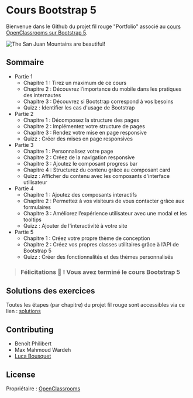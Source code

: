 # Cours Bootstrap 5

Bienvenue dans le Github du projet fil rouge "Portfolio" associé au [cours OpenClassrooms sur Bootstrap 5](https://openclassrooms.com/fr/courses/6391096-creez-des-sites-web-responsive-avec-bootstrap-4).

![The San Juan Mountains are beautiful!](/docs/img/final.jpg "Screenshot du projet fil rouge \"Portfolio\"")

## Sommaire

- Partie 1
  - Chapitre 1 : Tirez un maximum de ce cours
  - Chapitre 2 : Découvrez l’importance du mobile dans les pratiques des internautes
  - Chapitre 3 : Découvrez si Bootstrap correspond à vos besoins
  - Quizz : Identifier les cas d'usage de Bootstrap
- Partie 2
  - Chapitre 1 : Décomposez la structure des pages
  - Chapitre 2 : Implémentez votre structure de pages
  - Chapitre 3 : Rendez votre mise en page responsive
  - Quizz : Créer des mises en page responsives
- Partie 3
  - Chapitre 1 : Personnalisez votre page
  - Chapitre 2 : Créez de la navigation responsive
  - Chapitre 3 : Ajoutez le composant progress bar
  - Chapitre 4 : Structurez du contenu grâce au composant card
  - Quizz : Afficher du contenu avec les composants d'interface utilisateur
- Partie 4
  - Chapitre 1 : Ajoutez des composants interactifs
  - Chapitre 2 : Permettez à vos visiteurs de vous contacter grâce aux formulaires
  - Chapitre 3 : Améliorez l’expérience utilisateur avec une modal et les tooltips
  - Quizz : Ajouter de l'interactivité à votre site
- Partie 5
  - Chapitre 1 : Créez votre propre thème de conception
  - Chapitre 2 : Créez vos propres classes utilitaires grâce à l’API de Bootstrap 5
  - Quizz : Créer des fonctionnalités et des thèmes personnalisés

> ### Félicitations 🎉 ! Vous avez terminé le cours Bootstrap 5

## Solutions des exercices

Toutes les étapes (par chapitre) du projet fil rouge sont accessibles via ce lien : [solutions](https://openclassrooms-student-center.github.io/cours-Bootstrap-5/)

## Contributing

- Benoît Philibert
- Max Mahmoud Wardeh
- [Luca Bousquet](https://www.linkedin.com/in/lucabousquet/)


## License

Propriétaire : [OpenClassrooms](https://openclassrooms.com/fr/)